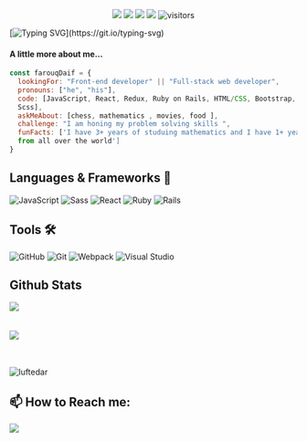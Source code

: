  <p align="center">
    <a href="https://github.com/farouqdaif1/farouqdaif1"><img src="https://img.shields.io/badge/status-updating-brightgreen.svg"></a>
    <a href="https://github.com/farouqdaif1/farouqdaif1/graphs/contributors"><img src="https://img.shields.io/github/contributors/farouqdaif1/farouqdaif1?color=blue"></a>
    <a href="https://github.com/farouqdaif1/farouqdaif1/stargazers"><img src="https://img.shields.io/github/stars/farouqdaif1/farouqdaif1.svg?logo=github"></a>
    <a href="https://github.com/farouqdaif1/farouqdaif1/network/members"><img src="https://img.shields.io/github/forks/farouqdaif1/farouqdaif1.svg?color=blue&logo=github"></a>
    <img src="https://visitor-badge.laobi.icu/badge?page_id=farouqdaif1.farouqdaif1" alt="visitors"/>   
</p>

 [![Typing SVG](https://readme-typing-svg.herokuapp.com?color=%2336BCF7&center=true&vCenter=true&width=600&lines=Hi+there+👋,+I+am+Farouq+Daif;+Welcome+to+My+Profile!;Over+1+years+of+programming+experience;Always+learning+new+things;Now+learning+Blockchain+and+Web3.;)](https://git.io/typing-svg)

<h4>A little more about me...</h4>
  

  
```javascript
const farouqDaif = {
  lookingFor: "Front-end developer" || "Full-stack web developer",
  pronouns: ["he", "his"],
  code: [JavaScript, React, Redux, Ruby on Rails, HTML/CSS, Bootstrap, 
  Scss],
  askMeAbout: [chess, mathematics , movies, food ],
  challenge: "I am honing my problem solving skills ",
  funFacts: ['I have 3+ years of studuing mathematics and I have 1+ years remote work experience with devs 
  from all over the world']
}
```
## **Languages & Frameworks** 📶 

![JavaScript](https://icongr.am/devicon/javascript-original.svg?size=50&color=currentColor)
![Sass](https://icongr.am/devicon/sass-original.svg?size=50&color=currentColor)
![React](https://icongr.am/devicon/react-original.svg?size=50&color=currentColor)
![Ruby](https://icongr.am/devicon/ruby-original-wordmark.svg?size=50&color=d26a6a)
![Rails](https://icongr.am/devicon/rails-original-wordmark.svg?size=50&color=e98b8b)

## **Tools** 🛠 

![GitHub](https://icongr.am/devicon/github-original.svg?size=50&color=e86d6d)
![Git](https://icongr.am/devicon/git-original.svg?size=50&color=currentColor)
![Webpack](https://icongr.am/devicon/webpack-plain-wordmark.svg?size=50&color=e98b8b)
![Visual Studio](https://icongr.am/devicon/visualstudio-plain.svg?size=50&color=e98b8b)

## **Github Stats**
<a align="center" href="https://github.com/farouqdaif1/github-readme-stats">
  <img align="center" src="https://github-readme-stats.vercel.app/api?username=farouqdaif1&show_icons=true" /><br><br><br>
</a>
<a align="center" href="https://github.com/farouqdaif1/github-top-languages">
  <img align="center" src="https://github-readme-stats.vercel.app/api/top-langs/?username=farouqdaif1" /><br><br><br>
</a>
<p><img align="center" src="https://github-readme-streak-stats.herokuapp.com/?user=farouqdaif1&" alt="luftedar" /></p>

<h2 align="left"><b>📫 How to Reach me:</b></h2>

<p align="left">
  <a target="_blank"
    href="https://www.linkedin.com/in/farouqdaif/"><img
    src="https://img.shields.io/badge/-LinkedIn-0077b5?style=for-the-badge&logo=LinkedIn&logoColor=white"></img></a>
</p>

